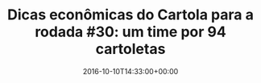 ---
layout: post
title: "Dicas econômicas do Cartola para a rodada #30: um time por 94 cartoletas"
date: 2016-10-10T14:33:00+00:00
external_link: "http://globoesporte.globo.com/cartola-fc/dicas/noticia/2016/10/dicas-economicas-do-cartola-para-rodada-30-um-time-por-94-cartoletas.html"
categories: news globo.com
---